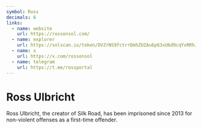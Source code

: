 ```yaml
---
symbol: Ross
decimals: 6
links:
  - name: website
    url: https://rossonsol.com/
  - name: explorer
    url: https://solscan.io/token/DVZrNS9fctrrDmhZUZAu6p63xU6d9cqYxRRhJbtJ4z8G
  - name: x
    url: https://x.com/rossonsol
  - name: telegram
    url: https://t.me/rossportal
---
```


# Ross Ulbricht

Ross Ulbricht, the creator of Silk Road, has been imprisoned since 2013 for non-violent offenses as a first-time offender.
